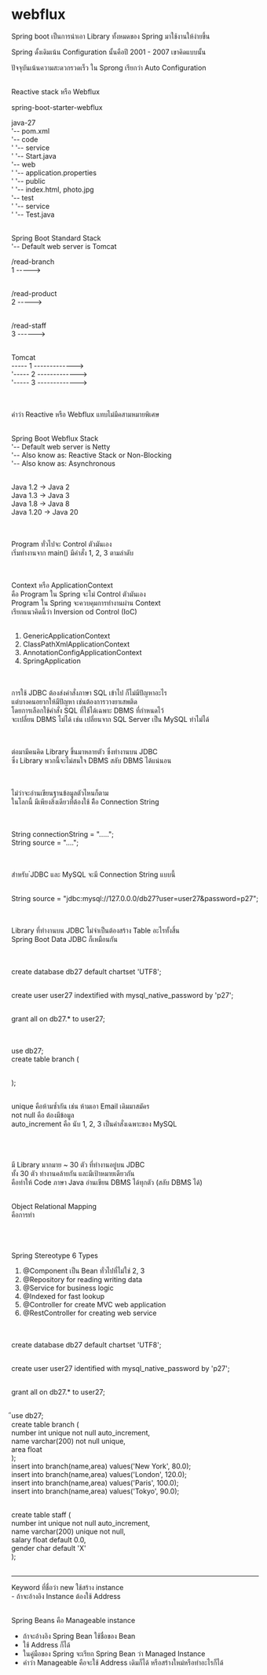 # webflux

Spring boot  เป็นการนำเอา Library ทั้งหมดของ Spring มาใช้งานให้ง่ายขึ้น<br>

Spring ดั้งเดิมเน้น Configuration นั้นคือปี 2001 - 2007 เขาคิดแบบนั้น<br>

ปัจจุบันเน้นความสะดวกรวดเร็ว ใน Sprong เรียกว่า Auto Configuration<br><br>


Reactive stack หรือ Webflux<br>

spring-boot-starter-webflux<br>


java-27<br>
'-- pom.xml<br>
'-- code<br>
'    '-- service<br>
'         '-- Start.java<br>
'-- web<br>
'    '-- application.properties<br>
'    '-- public<br>
'          '-- index.html, photo.jpg<br>
'-- test<br>
'    '-- service<br>
'         '-- Test.java<br><br>


Spring Boot Standard Stack<br>
'-- Default web server is Tomcat<br>

/read-branch<br>
1 -----><br><br>

/read-product<br>
2 -----><br><br>

/read-staff<br>
3 ------><br><br>

Tomcat<br>
   ----- 1 -------------><br>
               '----- 2 -------------><br>
                             '----- 3 -------------><br><br><br>


คำว่า Reactive หรือ Webflux แทบไม่มีคสามหมายพิเศษ<br><br>

Spring Boot Webflux Stack<br>
'-- Default web server is Netty<br>
'-- Also know as: Reactive Stack or Non-Blocking <br>
'-- Also know as: Asynchronous<br><br>

Java 1.2       -> Java 2<br>
Java 1.3       -> Java 3<br>
Java 1.8       -> Java 8<br>
Java 1.20      -> Java 20<br><br><br>


Program ทั่วไปจะ Control ตัวมันเอง<br>
เริ่มทำงานจาก main() มีคำสั่ง 1, 2, 3 ตามลำดับ<br><br><br>


Context หรือ ApplicationContext<br>
คือ Program ใน Spring จะไม่ Control ตัวมันเอง<br>
Program ใน Spring จะควบคุมการทำงานผ่าน Context<br>
เรียกแนวคิดนี้ว่า Inversion od Control (IoC)<br><br>

1. GenericApplicationContext<br>
2. ClassPathXmlApplicationContext<br>
3. AnnotationConfigApplicationContext<br>
4. SpringApplication<br><br><br>


การใช้ JDBC ต้องส่งคำสั่งภาษา SQL เข้าไป ก็ไม่มีปัญหาอะไร<br>
แต่บางคนอยากให้มีปัญหา เช่นต้องการวางยาเสพติด<br>
โดยการเลือกใช้คำสั่ง SQL ที่ใช้ได้เฉพาะ DBMS ที่กำหนดไว้<br>
จะเปลี่ยน DBMS ไม่ได้ เช่น เปลี่ยนจาก SQL Server เป็น MySQL ทำไม่ได้<br><br><br>


ต่อมามีคนคิด Library ขึ้นมาหลายตัว ซึ่งทำงานบน JDBC<br>
ซึ่ง Library พวกนี้จะไม่สนใจ DBMS สลับ DBMS ได้แน่นอน<br><br><br>


ไม่ว่าจะอ่านเขียนฐานข้อมูลตัวไหนก็ตาม<br>
ในโลกนี้ มีเพียงสิ่งเดียวที่ต้องใช้ คืิอ Connection String<br><br><br>


String connectionString = ".....";<br>
String source = "....";<br><br><br>

สำหรับ ๋JDBC และ MySQL จะมี Connection String แบบนี้<br><br>

String source = "jdbc:mysql://127.0.0.0/db27?user=user27&password=p27";<br><br><br>


Library ที่ทำงานบน JDBC ไม่จำเป็นต้องสร้าง Table อะไรทั้งสิ้น<br>
Spring Boot Data JDBC ก็เหมือนกัน<br><br><br>


create database db27 default chartset 'UTF8';<br><br>

create user user27 indextified with mysql_native_password by 'p27';<br><br>

grant all on db27.* to user27;<br><br><br>


use db27;<br>
create table branch (<br><br>

);<br><br>

unique คือห้ามซ้ำกัน เช่น ห้ามเอา Email เดิมมาสมัคร<br>
not null คือ ต้องมีข้อมูล<br>
auto_increment คือ นับ 1, 2, 3 เป็นคำสั่งเฉพาะของ MySQL<br><br><br><br>



มี Library มากมาย ~ 30 ตัว  ที่ทำงานอยู่บน JDBC<br>
ทั้ง 30 ตัว ทำงานคล้ายกัน และมีเป้าหมายเดียวกัน<br>
คือทำให้ Code ภาษา Java อ่านเขียน DBMS ได้ทุกตัว (สลับ DBMS ได้)<br><br>

Object Relational Mapping<br> 
คือการทำ<br><br><br><br>



Spring Stereotype 6 Types<br>
1. @Component เป็น Bean ทั่วไปที่ไม่ใช่ 2, 3<br>
2. @Repository     for reading writing data<br>
3. @Service        for business logic<br>
4. @Indexed        for fast lookup<br>
5. @Controller     for create MVC web application<br>
6. @RestController for creating web service<br><br><br>


create database db27 default chartset 'UTF8';<br><br>

create user user27 identified with mysql_native_password by 'p27';<br><br>

grant all on db27.* to user27;<br><br>

ีuse db27;<br>
create table branch (<br>
    number    int unique not null auto_increment,<br>
    name      varchar(200) not null unique,<br>
    area      float<br>
);<br>
insert into branch(name,area) values('New York', 80.0);<br>
insert into branch(name,area) values('London', 120.0);<br>
insert into branch(name,area) values('Paris', 100.0);<br>
insert into branch(name,area) values('Tokyo', 90.0);<br><br>

create table staff (<br>
    number   int unique not null auto_increment,<br>
    name     varchar(200) unique not null,<br>
    salary   float default 0.0,<br>
    gender   char default 'X'<br>
);<br><br>

<hr>
Keyword ที่ชื่อว่า new ใช้สร้าง instance<br>
- ถ้าจะอ้างอิง Instance ต้องใช้ Address<br><br>

Spring Beans คือ Manageable instance<br>
- ถ้าจะอ้างอิง Spring Bean ใช้ชื่อของ Bean<br>
- ใช้ Address ก็ได้<br>
- ในคู่มือของ Spring จะเรียก Spring Bean ว่า Managed Instance<br>
- คำว่า Manageable คือจะใช้ Address เดิมก็ได้ หรือสร้างใหม่หรือทำอะไรก็ได้<br>









